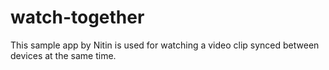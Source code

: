 # watch-together
This sample app by Nitin is used for watching a video clip synced between devices at the same time. 

